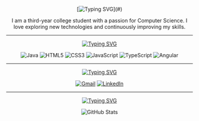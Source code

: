 <div align="center">

[![Typing SVG](https://readme-typing-svg.demolab.com?font=Anuphan&duration=2500&pause=1000&color=FFF4E6&center=true&repeat=false&width=250&lines=%F0%9F%91%8B+Welcome+to+my+Profile!)](#)

I am a third-year college student with a passion for Computer Science. I love exploring new technologies and continuously improving my skills.

---

[![Typing SVG](https://readme-typing-svg.demolab.com?font=Anuphan&duration=2500&pause=1000&color=F4FCE3&center=true&repeat=false&width=250&lines=%F0%9F%8C%B1+Currently+Learning)](#)

![Java](https://img.shields.io/badge/Java-%23ED8B00.svg?style=for-the-badge&logo=openjdk&logoColor=white)
![HTML5](https://img.shields.io/badge/HTML5-%23E34F26.svg?style=for-the-badge&logo=html5&logoColor=white)
![CSS3](https://img.shields.io/badge/CSS3-%231572B6.svg?style=for-the-badge&logo=css3&logoColor=white)
![JavaScript](https://img.shields.io/badge/JavaScript-%23323330.svg?style=for-the-badge&logo=javascript&logoColor=%23F7DF1E)
![TypeScript](https://img.shields.io/badge/TypeScript-%23007ACC.svg?style=for-the-badge&logo=typescript&logoColor=white)
![Angular](https://img.shields.io/badge/Angular-%23DD0031.svg?style=for-the-badge&logo=angular&logoColor=white)

---

[![Typing SVG](https://readme-typing-svg.demolab.com?font=Anuphan&duration=2500&pause=1000&color=F8F0FC&center=true&repeat=false&width=250&lines=%F0%9F%93%AB+Contact+Me)](#)

[![Gmail](https://img.shields.io/badge/Gmail-D14836?style=for-the-badge&logo=gmail&logoColor=white)](mailto:m.fdeen02@gmail.com)
[![LinkedIn](https://img.shields.io/badge/LinkedIn-%230077B5.svg?style=for-the-badge&logo=linkedin&logoColor=white)](https://www.linkedin.com/in/fdeen02)

---

[![Typing SVG](https://readme-typing-svg.demolab.com?font=Anuphan&duration=2500&pause=1000&color=E7F5FF&center=true&repeat=false&width=250&lines=%F0%9F%93%8A+My+GitHub+Stats)](#)

<picture>
    <source
        srcset="https://fdeen02-github-readme-stats.vercel.app/api?username=fdeen02&show_icons=true&theme=dark&hide_title=true&hide_border=true"
        media="(prefers-color-scheme: dark)"
    />
    <source
        srcset="https://fdeen02-github-readme-stats.vercel.app/api?username=fdeen02&show_icons=true&hide_title=true&hide_border=true"
        media="(prefers-color-scheme: light), (prefers-color-scheme: no-preference)"
    />
    <img src="https://fdeen02-github-readme-stats.vercel.app/api?username=fdeen02&show_icons=true&hide_title=true&hide_border=true" alt="GitHub Stats" />
</picture>

</div>
